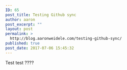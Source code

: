 ```yaml
---
ID: 65
post_title: Testing Github sync
author: aaron
post_excerpt: ""
layout: post
permalink: >
  http://blog.aaronweidele.com/testing-github-sync/
published: true
post_date: 2017-07-06 15:45:32
---
```

Test test ????
